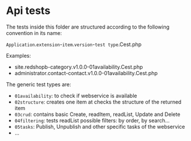 # Api tests

The tests inside this folder are structured according to the following convention in its name:
 
`Application`.`extension`-`item`.`version`-`test type`.Cest.php

Examples:
 
- site.redshopb-category.v1.0.0-01availability.Cest.php
- administrator.contact-contact.v1.0.0-01availability.Cest.php 

The generic test types are:

- `01availability`: to check if webservice is available
- `02structure`: creates one item at checks the structure of the returned item
- `03crud`: contains basic Create, readItem, readList, Update and Delete
- `04filtering`: tests readList possible filters: by order, by search...
- `05tasks`: Publish, Unpublish and other specific tasks of the webservice
- ... 